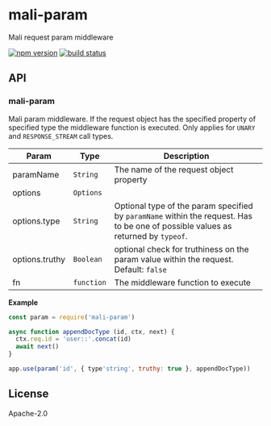 # mali-param

Mali request param middleware

[![npm version](https://img.shields.io/npm/v/mali-param.svg?style=flat-square)](https://www.npmjs.com/package/mali-param)
[![build status](https://img.shields.io/travis/malijs/param/master.svg?style=flat-square)](https://travis-ci.org/malijs/param)

## API

<a name="module_mali-param"></a>

### mali-param
Mali param middleware. If the request object has the specified property
of specified type the middleware function is executed.
Only applies for <code>UNARY</code> and <code>RESPONSE_STREAM</code> call types.


| Param | Type | Description |
| --- | --- | --- |
| paramName | <code>String</code> | The name of the request object property |
| options | <code>Options</code> |  |
| options.type | <code>String</code> | Optional type of the param specified by <code>paramName</code> within the request.                                    Has to be one of possible values as returned by <code>typeof</code>. |
| options.truthy | <code>Boolean</code> | optional check for truthiness on the param value within the request.                                           Default: <code>false</code> |
| fn | <code>function</code> | The middleware function to execute |

**Example**  

```js
const param = require('mali-param')

async function appendDocType (id, ctx, next) {
  ctx.req.id = 'user::'.concat(id)
  await next()
}

app.use(param('id', { type'string', truthy: true }, appendDocType))
```

## License

  Apache-2.0

